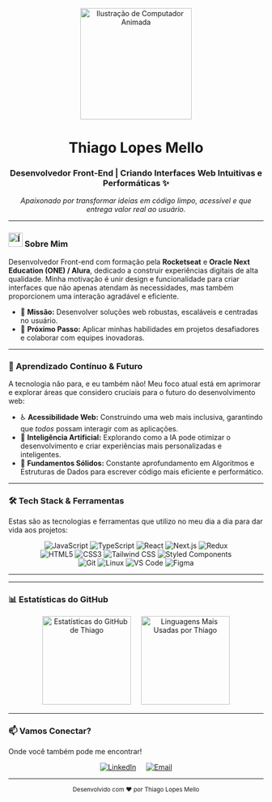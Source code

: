 <p align="center">
  <img src="https://raw.githubusercontent.com/MicaelliMedeiros/micaellimedeiros/master/image/computer-illustration.png" width="220px" alt="Ilustração de Computador Animada"/>
</p>

<h1 align="center">Thiago Lopes Mello</h1>

<h3 align="center">
  Desenvolvedor Front-End | Criando Interfaces Web Intuitivas e Performáticas ✨
</h3>

<p align="center">
  <em>Apaixonado por transformar ideias em código limpo, acessível e que entrega valor real ao usuário.</em>
</p>

---

### <img src="https://media.giphy.com/media/hvRJCLFzcasrR4ia7z/giphy.gif" width="28px" alt="Ícone de onda"> Sobre Mim

Desenvolvedor Front-end com formação pela **Rocketseat** e **Oracle Next Education (ONE) / Alura**, dedicado a construir experiências digitais de alta qualidade. Minha motivação é unir design e funcionalidade para criar interfaces que não apenas atendam às necessidades, mas também proporcionem uma interação agradável e eficiente.

* 🎯 **Missão:** Desenvolver soluções web robustas, escaláveis e centradas no usuário.
* 🚀 **Próximo Passo:** Aplicar minhas habilidades em projetos desafiadores e colaborar com equipes inovadoras.

---

### 🌱 Aprendizado Contínuo & Futuro

A tecnologia não para, e eu também não! Meu foco atual está em aprimorar e explorar áreas que considero cruciais para o futuro do desenvolvimento web:

* ♿ **Acessibilidade Web:** Construindo uma web mais inclusiva, garantindo que *todos* possam interagir com as aplicações.
* 🤖 **Inteligência Artificial:** Explorando como a IA pode otimizar o desenvolvimento e criar experiências mais personalizadas e inteligentes.
* 🧠 **Fundamentos Sólidos:** Constante aprofundamento em Algoritmos e Estruturas de Dados para escrever código mais eficiente e performático.

---

### 🛠️ Tech Stack & Ferramentas

Estas são as tecnologias e ferramentas que utilizo no meu dia a dia para dar vida aos projetos:

<p align="center">
  <img src="https://img.shields.io/badge/JavaScript-F7DF1E?style=for-the-badge&logo=javascript&logoColor=black" alt="JavaScript"/>
  <img src="https://img.shields.io/badge/TypeScript-007ACC?style=for-the-badge&logo=typescript&logoColor=white" alt="TypeScript"/>
  <img src="https://img.shields.io/badge/React-20232A?style=for-the-badge&logo=react&logoColor=61DAFB" alt="React"/>
  <img src="https://img.shields.io/badge/Next.js-000000?style=for-the-badge&logo=nextdotjs&logoColor=white" alt="Next.js"/>
  <img src="https://img.shields.io/badge/Redux-764ABC?style=for-the-badge&logo=redux&logoColor=white" alt="Redux"/>
  <br/>
  <img src="https://img.shields.io/badge/HTML5-E34F26?style=for-the-badge&logo=html5&logoColor=white" alt="HTML5"/>
  <img src="https://img.shields.io/badge/CSS3-1572B6?style=for-the-badge&logo=css3&logoColor=white" alt="CSS3"/>
  <img src="https://img.shields.io/badge/Tailwind_CSS-38B2AC?style=for-the-badge&logo=tailwind-css&logoColor=white" alt="Tailwind CSS"/>
  <img src="https://img.shields.io/badge/Styled_Components-DB7093?style=for-the-badge&logo=styled-components&logoColor=white" alt="Styled Components"/>
  <br/>
  <img src="https://img.shields.io/badge/Git-F05032?style=for-the-badge&logo=git&logoColor=white" alt="Git"/>
  <img src="https://img.shields.io/badge/Linux-FCC624?style=for-the-badge&logo=linux&logoColor=black" alt="Linux"/>
  <img src="https://img.shields.io/badge/VS_Code-007ACC?style=for-the-badge&logo=visual-studio-code&logoColor=white" alt="VS Code"/>
  <img src="https://img.shields.io/badge/Figma-F24E1E?style=for-the-badge&logo=figma&logoColor=white" alt="Figma"/>
</p>

---

---

### 📊 Estatísticas do GitHub

<p align="center">
  <img height="175em" src="https://github-readme-stats.vercel.app/api?username=timabuntu&show_icons=true&theme=dracula&include_all_commits=true&count_private=true&border_radius=10&border_color=30A3DC" alt="Estatísticas do GitHub de Thiago"/>
  &nbsp;&nbsp;&nbsp; <img height="175em" src="https://github-readme-stats.vercel.app/api/top-langs/?username=timabuntu&layout=compact&langs_count=7&theme=dracula&border_radius=10&border_color=30A3DC" alt="Linguagens Mais Usadas por Thiago"/>
</p>

---

### 📫 Vamos Conectar?

Onde você também pode me encontrar!

<p align="center">
  <a href="https://www.linkedin.com/in/thiago-lopes-mello/" target="_blank" rel="noopener noreferrer"><img src="https://img.shields.io/badge/-LinkedIn-0077B5?style=for-the-badge&logo=linkedin&logoColor=white" alt="LinkedIn"/></a>
  &nbsp;&nbsp;&nbsp; <a href="mailto:thiagogv2@hotmail.com"><img src="https://img.shields.io/badge/-Email-D14836?style=for-the-badge&logo=gmail&logoColor=white" alt="Email"/></a>
  </p>

---

<p align="center">
  <small>Desenvolvido com ❤️ por Thiago Lopes Mello</small>
</p>
